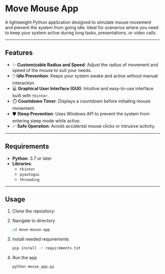 # **Move Mouse App**

A lightweight Python application designed to simulate mouse movement and prevent the system from going idle. Ideal for scenarios where you need to keep your system active during long tasks, presentations, or video calls.

---

## **Features**
- ✨ **Customizable Radius and Speed**: Adjust the radius of movement and speed of the mouse to suit your needs.
- 🖱️ **Idle Prevention**: Keeps your system awake and active without manual interaction.
- 💻 **Graphical User Interface (GUI)**: Intuitive and easy-to-use interface built with `tkinter`.
- ⏱️ **Countdown Timer**: Displays a countdown before initiating mouse movement.
- 🛡️ **Sleep Prevention**: Uses Windows API to prevent the system from entering sleep mode while active.
- ✅ **Safe Operation**: Avoids accidental mouse clicks or intrusive activity.

---

## **Requirements**
- **Python**: 3.7 or later
- **Libraries**:
  - `tkinter`
  - `pyautogui`
  - `threading`

---

## **Usage**
1. Clone the repository:

2. Navigate to directory
   ```bash
   cd move-mouse-app
   ```
3. Install needed requirements
   ```bash
   pip install -r requirements.txt
   ```
4. Run the app
   ```bash
   python mouse_app.py
   ```
   
